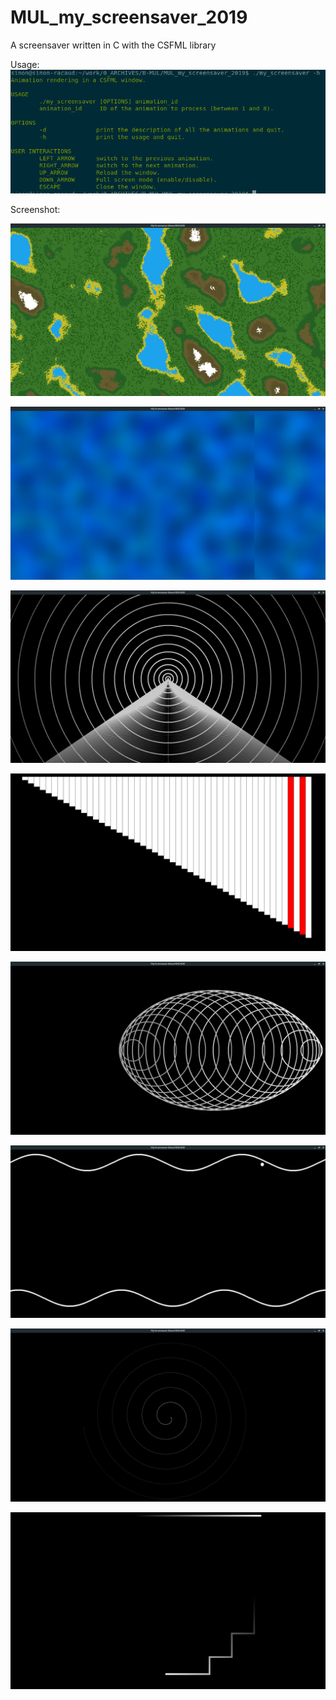 # MUL_my_screensaver_2019
A screensaver written in C with the CSFML library

Usage:
![Usage](img/usage.png)

Screenshot:

![ScreenSaver01](img/ss01.png)

![ScreenSaver02](img/ss02.png)

![ScreenSaver03](img/ss03.png)

![ScreenSaver04](img/ss04.png)

![ScreenSaver05](img/ss05.png)

![ScreenSaver06](img/ss06.png)

![ScreenSaver07](img/ss07.png)

![ScreenSaver08](img/ss08.png)
